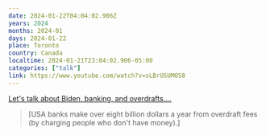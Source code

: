 ```yaml
---
date: 2024-01-22T04:04:02.906Z
years: 2024
months: 2024-01
days: 2024-01-22
place: Toronto
country: Canada
localtime: 2024-01-21T23:04:02.906-05:00
categories: ["talk"]
link: https://www.youtube.com/watch?v=sLBrUSUMOS8
---
```

[Let's talk about Biden, banking, and overdrafts....](https://www.youtube.com/watch?v=sLBrUSUMOS8)

> [USA banks make over eight billion dollars a year from overdraft fees (by charging people who don't have money).]
